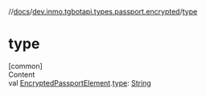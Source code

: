 //[docs](../../index.md)/[dev.inmo.tgbotapi.types.passport.encrypted](index.md)/[type](type.md)



# type  
[common]  
Content  
val [EncryptedPassportElement](../dev.inmo.tgbotapi.types.passport.encrypted.abstracts/-encrypted-passport-element/index.md).[type](type.md): [String](https://kotlinlang.org/api/latest/jvm/stdlib/kotlin/-string/index.html)  



